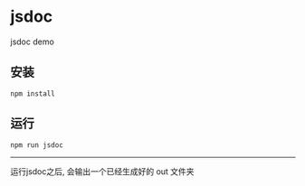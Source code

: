 # jsdoc
jsdoc demo
## 安装
```npm
npm install
```
## 运行
```npm
npm run jsdoc
```
---
运行jsdoc之后, 会输出一个已经生成好的 out 文件夹